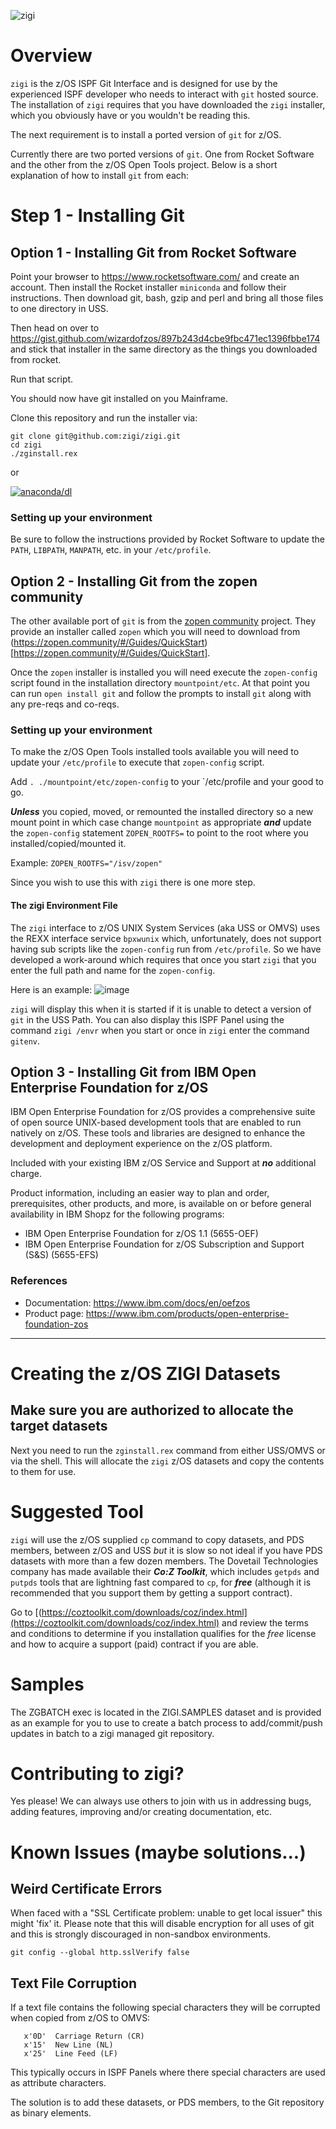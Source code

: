 ![zigi](https://user-images.githubusercontent.com/117615/69496216-051d1580-0ed0-11ea-9ea5-cf0d9153482c.png)

# Overview

`zigi` is the z/OS ISPF Git Interface and is designed for use by the experienced ISPF developer who needs to interact with `git` hosted source. The installation of `zigi` requires that you have downloaded the `zigi` installer, which you obviously have or you wouldn't be reading this.

The next requirement is to install a ported version of `git` for z/OS. 

Currently there are two ported versions of `git`. One from Rocket Software and the other from the z/OS Open Tools project. Below is a short explanation of how to install `git` from each:

# Step 1 - Installing Git 

## Option 1 - Installing Git from Rocket Software

Point your browser to https://www.rocketsoftware.com/ and create an account. Then install the Rocket installer `miniconda` and follow their instructions.
Then download git, bash, gzip and perl and bring all those files to one directory in USS.

Then head on over to https://gist.github.com/wizardofzos/897b243d4cbe9fbc471ec1396fbbe174 and stick that installer in the
same directory as the things you downloaded from rocket.

Run that script.

You should now have git installed on you Mainframe.

Clone this repository and run the installer via:

    git clone git@github.com:zigi/zigi.git
    cd zigi
    ./zginstall.rex

or

[![anaconda/dl](https://anaconda.org/zdevops/zigi/badges/installer/conda.svg)](https://anaconda.org/zdevops/zigi)

### Setting up your environment

Be sure to follow the instructions provided by Rocket Software to update the `PATH`, `LIBPATH`,  `MANPATH`, etc. in your `/etc/profile`.

## Option 2 - Installing Git from the zopen community

The other available port of `git` is from the [zopen community](https://zopen.community/) project. They provide an installer called `zopen` which you will need to download from (https://zopen.community/#/Guides/QuickStart)[https://zopen.community/#/Guides/QuickStart]. 

Once the `zopen` installer is installed you will need execute the `zopen-config` script found in the installation directory `mountpoint/etc`. At that point you can run `open install git` and follow the prompts to install `git` along with any pre-reqs and co-reqs.

### Setting up your environment

To make the z/OS Open Tools installed tools available you will need to update your `/etc/profile` to execute that `zopen-config` script.

Add `. ./mountpoint/etc/zopen-config` to your `/etc/profile and your good to go.

***Unless*** you copied, moved, or remounted the installed directory so a new mount point in which case change `mountpoint` as appropriate ***and*** update the `zopen-config` statement `ZOPEN_ROOTFS=` to point to the root where you installed/copied/mounted it.

Example: `ZOPEN_ROOTFS="/isv/zopen"` 


Since you wish to use this with `zigi` there is one more step.

#### The zigi Environment File

The `zigi` interface to z/OS UNIX System Services (aka USS or OMVS) uses the REXX interface service `bpxwunix` which, unfortunately, does not support having sub scripts like the `zopen-config` run from `/etc/profile`. So we have developed a work-around which requires that once you start `zigi` that you enter the full path and name for the `zopen-config`.

Here is an example:
![image](https://github.com/lbdyck/zigi/assets/42328411/71d465b5-d471-4268-8061-1a5e645c1570)

`zigi` will display this when it is started if it is unable to detect a version of `git` in the USS Path. You can also display this ISPF Panel using the command `zigi /envr` when you start or once in `zigi` enter the command `gitenv`.


## Option 3 - Installing Git from IBM Open Enterprise Foundation for z/OS

IBM Open Enterprise Foundation for z/OS provides a comprehensive suite of open source UNIX-based development tools that are enabled to run natively on z/OS. These tools and libraries are designed to enhance the development and deployment experience on the z/OS platform.

Included with your existing IBM z/OS Service and Support at ***no*** additional charge.

Product information, including an easier way to plan and order, prerequisites, other products, and more, is available on or before general availability in IBM Shopz for the following programs:
* IBM Open Enterprise Foundation for z/OS 1.1 (5655-OEF)
* IBM Open Enterprise Foundation for z/OS Subscription and Support (S&S) (5655-EFS)

### References
* Documentation: https://www.ibm.com/docs/en/oefzos
* Product page: https://www.ibm.com/products/open-enterprise-foundation-zos

----------

# Creating the z/OS ZIGI Datasets

## Make sure you are authorized to allocate the target datasets

Next you need to run the `zginstall.rex` command from either USS/OMVS or via the shell. This will allocate the `zigi` z/OS datasets and copy the contents to them for use.

# Suggested Tool

`zigi` will use the z/OS supplied `cp` command to copy datasets, and PDS members, between z/OS and USS *but* it is slow so not ideal if you have PDS datasets with more than a few dozen members. The Dovetail Technologies company has made available their ***Co:Z Toolkit***, which includes `getpds` and `putpds` tools that are lightning fast compared to `cp`, for ***free*** (although it is recommended that you support them by getting a support contract). 

Go to [(https://coztoolkit.com/downloads/coz/index.html](https://coztoolkit.com/downloads/coz/index.html) and review the terms and conditions to determine if you installation qualifies for the *free* license and how to acquire a support (paid) contract if you are able.

# Samples

The ZGBATCH exec is located in the ZIGI.SAMPLES dataset and is provided as an example for you to use
to create a batch process to add/commit/push updates in batch to a zigi managed git repository.

# Contributing to zigi?

Yes please! We can always use others to join with us in addressing bugs, adding features, improving and/or creating documentation, etc.

# Known Issues (maybe solutions...)

## Weird Certificate Errors
When faced with a "SSL Certificate problem: unable to get local issuer" this might 'fix' it. Please note that this will
disable encryption for all uses of git and this is strongly discouraged in non-sandbox environments.

    git config --global http.sslVerify false

## Text File Corruption

If a text file contains the following special characters they will be corrupted when copied from z/OS to OMVS:

       x'0D'  Carriage Return (CR)
       x'15'  New Line (NL)
       x'25'  Line Feed (LF)

This typically occurs in ISPF Panels where there special characters are used as attribute characters.

The solution is to add these datasets, or PDS members, to the Git repository as binary elements.
